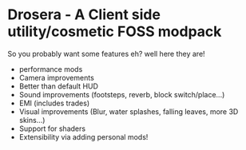 # Drosera - A Client side utility/cosmetic FOSS modpack

So you probably want some features eh? well here they are!
- performance mods 
- Camera improvements
- Better than default HUD
- Sound improvements (footsteps, reverb, block switch/place...)
- EMI (includes trades)
- Visual improvements (Blur, water splashes, falling leaves, more 3D skins...)
- Support for shaders
- Extensibility via adding personal mods!

